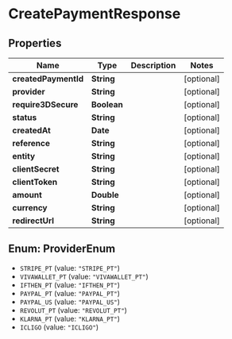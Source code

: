 # CreatePaymentResponse

## Properties
Name | Type           | Description | Notes
------------ |----------------| ------------- | -------------
**createdPaymentId** | **String**     |  | [optional] 
**provider** | **String**     |  | [optional] 
**require3DSecure** | **Boolean**    |  | [optional] 
**status** | **String**     |  | [optional] 
**createdAt** | **Date**       |  | [optional] 
**reference** | **String**     |  | [optional] 
**entity** | **String**     |  | [optional] 
**clientSecret** | **String**     |  | [optional] 
**clientToken** | **String**     |  | [optional] 
**amount** | **Double** |  | [optional] 
**currency** | **String**     |  | [optional] 
**redirectUrl** | **String**     |  | [optional] 

<a name="ProviderEnum"></a>
## Enum: ProviderEnum

* `STRIPE_PT` (value: `"STRIPE_PT"`)
* `VIVAWALLET_PT` (value: `"VIVAWALLET_PT"`)
* `IFTHEN_PT` (value: `"IFTHEN_PT"`)
* `PAYPAL_PT` (value: `"PAYPAL_PT"`)
* `PAYPAL_US` (value: `"PAYPAL_US"`)
* `REVOLUT_PT` (value: `"REVOLUT_PT"`)
* `KLARNA_PT` (value: `"KLARNA_PT"`)
* `ICLIGO` (value: `"ICLIGO"`)

